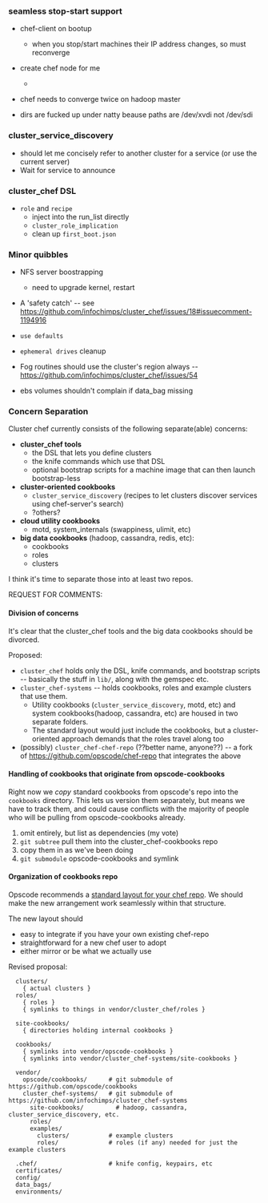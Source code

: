 ### seamless stop-start support

* chef-client on bootup
  - when you stop/start machines their IP address changes, so must reconverge

* create chef node for me

  - 

* chef needs to converge twice on hadoop master

* dirs are fucked up under natty beause paths are /dev/xvdi not /dev/sdi

### cluster_service_discovery

* should let me concisely refer to another cluster for a service (or use the current server)
* Wait for service to announce

### cluster_chef DSL

* `role` and `recipe`
  - inject into the run_list directly
  - `cluster_role_implication`
  - clean up `first_boot.json`


### Minor quibbles

* NFS server boostrapping
  - need to upgrade kernel, restart

* A 'safety catch' -- see https://github.com/infochimps/cluster_chef/issues/18#issuecomment-1194916

* `use defaults`
* `ephemeral drives` cleanup

* Fog routines should use the cluster's region always -- https://github.com/infochimps/cluster_chef/issues/54

* ebs volumes shouldn't complain if data_bag missing

### Concern Separation

Cluster chef currently consists of the following separate(able) concerns:

* **cluster_chef tools**
  - the DSL that lets you define clusters
  - the knife commands which use that DSL
  - optional bootstrap scripts for a machine image that can then launch bootstrap-less
* **cluster-oriented cookbooks**
  - `cluster_service_discovery` (recipes to let clusters discover services using chef-server's search)
  - ?others?
* **cloud utility cookbooks**
  - motd, system_internals (swappiness, ulimit, etc)
* **big data cookbooks** (hadoop, cassandra, redis, etc):
  - cookbooks
  - roles
  - clusters

I think it's time to separate those into at least two repos.

REQUEST FOR COMMENTS: 

#### Division of concerns

It's clear that the cluster_chef tools and the big data cookbooks should be divorced.

Proposed:

* `cluster_chef` holds only the DSL, knife commands, and bootstrap scripts -- basically the stuff in `lib/`, along with the gemspec etc.
* `cluster_chef-systems` -- holds cookbooks, roles and example clusters that use them. 
  - Utility cookbooks (`cluster_service_discovery`, motd, etc) and system cookbooks(hadoop, cassandra, etc) are housed in two separate folders. 
  - The standard layout would just include the cookbooks, but a cluster-oriented approach demands that the roles travel along too
* (possibly) `cluster_chef-chef-repo` (??better name, anyone??) -- a fork of https://github.com/opscode/chef-repo that integrates the above

#### Handling of cookbooks that originate from opscode-cookbooks

Right now we *copy* standard cookbooks from opscode's repo into the `cookbooks` directory. This lets us version them separately, but means we have to track them, and could cause conflicts with the majority of people who will be pulling from opscode-cookbooks already.

1. omit entirely, but list as dependencies (my vote)
2. `git subtree` pull them into the cluster_chef-cookbooks repo
3. copy them in as we've been doing
4. `git submodule` opscode-cookbooks and symlink

#### Organization of cookbooks repo

Opscode recommends a [standard layout for your chef repo](https://github.com/opscode/chef-repo). We should make the new arrangement work seamlessly within that structure.

The new layout should 
* easy to integrate if you have your own existing chef-repo
* straightforward for a new chef user to adopt
* either mirror or be what we actually use

Revised proposal:

```
  clusters/                 
    { actual clusters }
  roles/               
    { roles }
    { symlinks to things in vendor/cluster_chef/roles }
  
  site-cookbooks/
    { directories holding internal cookbooks }
    
  cookbooks/ 
    { symlinks into vendor/opscode-cookbooks }
    { symlinks into vendor/cluster_chef-systems/site-cookbooks }
    
  vendor/
    opscode/cookbooks/      # git submodule of https://github.com/opscode/cookbooks
    cluster_chef-systems/   # git submodule of https://github.com/infochimps/cluster_chef-systems
      site-cookbooks/         # hadoop, cassandra, cluster_service_discovery, etc.
      roles/
      examples/
        clusters/           # example clusters
        roles/              # roles (if any) needed for just the example clusters

  .chef/                    # knife config, keypairs, etc
  certificates/
  config/
  data_bags/
  environments/    
```

